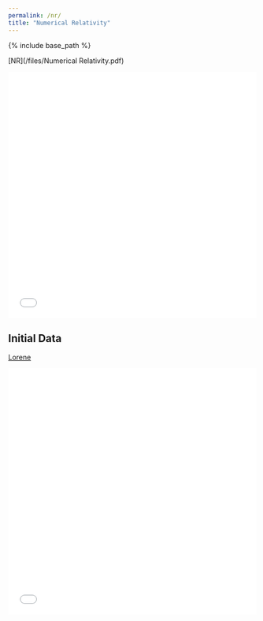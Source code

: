 ```yaml
---
permalink: /nr/
title: "Numerical Relativity"
---
```


{% include base_path %}

[NR](/files/Numerical Relativity.pdf)

<iframe src="/files/Numerical Relativity.pdf" width="100%" height="500" frameborder="no" border="0" marginwidth="0" marginheight="0"></iframe>

## Initial Data

[Lorene](/files/Lorene.pdf)

<iframe src="/files/Lorene.pdf" width="100%" height="500" frameborder="no" border="0" marginwidth="0" marginheight="0"></iframe>

